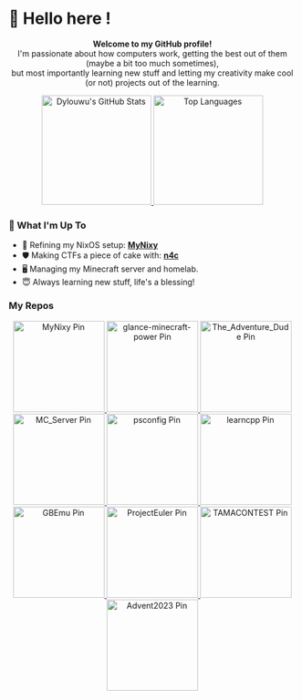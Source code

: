 # 🌸 Hello here !

<p align="center">
  </p>

<p align="center">
  <strong>Welcome to my GitHub profile!</strong><br/>
  I'm passionate about how computers work, getting the best out of them (maybe a bit too much sometimes), <br/>
  but most importantly learning new stuff and letting my creativity make cool (or not) projects out of the learning.
</p>


<p align="center">
  <a href="https://github.com/anuraghazra/github-readme-stats">
    <picture>
      <source
        srcset="https://github-readme-stats.vercel.app/api?username=Dylouwu&show_icons=true&theme=jolly&bg_color=0d1116&count_private=true&hide_border=true"
        media="(prefers-color-scheme: dark),  (prefers-color-scheme: no-preference)"
      />
      <source
        srcset="https://github-readme-stats.vercel.app/api?username=Dylouwu&show_icons=true&theme=jolly&bg_color=ffffff&text_color=0d1116&count_private=true&hide_border=true"
        media="(prefers-color-scheme: light)"
      />
      <img src="https://github-readme-stats.vercel.app/api?username=Dylouwu&show_icons=true&theme=jolly&bg_color=0d1116&count_private=true&hide_border=true" alt="Dylouwu's GitHub Stats" height="192px"/>
    </picture>
  </a>
  <a href="https://github.com/anuraghazra/github-readme-stats">
    <picture>
      <source
        srcset="https://github-readme-stats.vercel.app/api/top-langs/?username=Dylouwu&layout=compact&theme=jolly&bg_color=0d1116&hide_border=true&langs_count=8&hide=powershell,mcfunction"
        media="(prefers-color-scheme: dark)"
      />
      <source
        srcset="https://github-readme-stats.vercel.app/api/top-langs/?username=Dylouwu&layout=compact&theme=jolly&bg_color=ffffff&text_color=0d1116&hide_border=true&langs_count=8&hide=powershell,mcfunction"
        media="(prefers-color-scheme: light), (prefers-color-scheme: no-preference)"
      />
      <img src="https://github-readme-stats.vercel.app/api/top-langs/?username=Dylouwu&layout=compact&theme=jolly&bg_color=0d1116&hide_border=true&langs_count=8&hide=powershell,mcfunction" alt="Top Languages" height="192px"/>
    </picture>
  </a>
</p>



### 🌱 What I'm Up To

* 🔭 Refining my NixOS setup: **[MyNixy](https://github.com/Dylouwu/MyNixy)**
* 🛡️ Making CTFs a piece of cake with: **[n4c](https://github.com/nix4cyber/n4c)**
* 🖥️ Managing my Minecraft server and homelab.
* 😇 Always learning new stuff, life's a blessing!

### My Repos

<p align="center">
  <a href="https://github.com/Dylouwu/MyNixy"><picture>
      <source
        srcset="https://github-readme-stats.vercel.app/api/pin/?username=Dylouwu&repo=MyNixy&theme=jolly&bg_color=0d1116"
        media="(prefers-color-scheme: dark)"
      />
      <source
        srcset="https://github-readme-stats.vercel.app/api/pin/?username=Dylouwu&repo=MyNixy&theme=jolly&bg_color=ffffff&text_color=0d1116"
        media="(prefers-color-scheme: light), (prefers-color-scheme: no-preference)"
      />
      <img src="https://github-readme-stats.vercel.app/api/pin/?username=Dylouwu&repo=MyNixy&theme=jolly&bg_color=ffffff&text_color=0d1116" alt="MyNixy Pin" height="160px"/>
    </picture></a><a href="https://github.com/Dylouwu/glance-minecraft-power"><picture>
      <source
        srcset="https://github-readme-stats.vercel.app/api/pin/?username=Dylouwu&repo=glance-minecraft-power&theme=jolly&bg_color=0d1116"
        media="(prefers-color-scheme: dark)"
      />
      <source
        srcset="https://github-readme-stats.vercel.app/api/pin/?username=Dylouwu&repo=glance-minecraft-power&theme=jolly&bg_color=ffffff&text_color=0d1116"
        media="(prefers-color-scheme: light), (prefers-color-scheme: no-preference)"
      />
      <img src="https://github-readme-stats.vercel.app/api/pin/?username=Dylouwu&repo=glance-minecraft-power&theme=jolly&bg_color=ffffff&text_color=0d1116" alt="glance-minecraft-power Pin" height="160px"/>
    </picture></a><a href="https://github.com/Dylouwu/The_Adventure_Dude"><picture>
      <source
        srcset="https://github-readme-stats.vercel.app/api/pin/?username=Dylouwu&repo=The_Adventure_Dude&theme=jolly&bg_color=0d1116"
        media="(prefers-color-scheme: dark)"
      />
      <source
        srcset="https://github-readme-stats.vercel.app/api/pin/?username=Dylouwu&repo=The_Adventure_Dude&theme=jolly&bg_color=ffffff&text_color=0d1116"
        media="(prefers-color-scheme: light), (prefers-color-scheme: no-preference)"
      />
      <img src="https://github-readme-stats.vercel.app/api/pin/?username=Dylouwu&repo=The_Adventure_Dude&theme=jolly&bg_color=ffffff&text_color=0d1116" alt="The_Adventure_Dude Pin" height="160px"/>
    </picture></a><a href="https://github.com/Dylouwu/MC_Server"><picture>
      <source
        srcset="https://github-readme-stats.vercel.app/api/pin/?username=Dylouwu&repo=MC_Server&theme=jolly&bg_color=0d1116"
        media="(prefers-color-scheme: dark)"
      />
      <source
        srcset="https://github-readme-stats.vercel.app/api/pin/?username=Dylouwu&repo=MC_Server&theme=jolly&bg_color=ffffff&text_color=0d1116"
        media="(prefers-color-scheme: light), (prefers-color-scheme: no-preference)"
      />
      <img src="https://github-readme-stats.vercel.app/api/pin/?username=Dylouwu&repo=MC_Server&theme=jolly&bg_color=ffffff&text_color=0d1116" alt="MC_Server Pin" height="160px"/>
    </picture></a><a href="https://github.com/Dylouwu/psconfig"><picture>
      <source
        srcset="https://github-readme-stats.vercel.app/api/pin/?username=Dylouwu&repo=psconfig&theme=jolly&bg_color=0d1116"
        media="(prefers-color-scheme: dark)"
      />
      <source
        srcset="https://github-readme-stats.vercel.app/api/pin/?username=Dylouwu&repo=psconfig&theme=jolly&bg_color=ffffff&text_color=0d1116"
        media="(prefers-color-scheme: light), (prefers-color-scheme: no-preference)"
      />
      <img src="https://github-readme-stats.vercel.app/api/pin/?username=Dylouwu&repo=psconfig&theme=jolly&bg_color=ffffff&text_color=0d1116" alt="psconfig Pin" height="160px"/>
    </picture></a><a href="https://github.com/Dylouwu/learncpp"><picture>
      <source
        srcset="https://github-readme-stats.vercel.app/api/pin/?username=Dylouwu&repo=learncpp&theme=jolly&bg_color=0d1116"
        media="(prefers-color-scheme: dark)"
      />
      <source
        srcset="https://github-readme-stats.vercel.app/api/pin/?username=Dylouwu&repo=learncpp&theme=jolly&bg_color=ffffff&text_color=0d1116"
        media="(prefers-color-scheme: light), (prefers-color-scheme: no-preference)"
      />
      <img src="https://github-readme-stats.vercel.app/api/pin/?username=Dylouwu&repo=learncpp&theme=jolly&bg_color=ffffff&text_color=0d1116" alt="learncpp Pin" height="160px"/>
    </picture></a><a href="https://github.com/Dylouwu/GBEmu"><picture>
      <source
        srcset="https://github-readme-stats.vercel.app/api/pin/?username=Dylouwu&repo=GBEmu&theme=jolly&bg_color=0d1116"
        media="(prefers-color-scheme: dark)"
      />
      <source
        srcset="https://github-readme-stats.vercel.app/api/pin/?username=Dylouwu&repo=GBEmu&theme=jolly&bg_color=ffffff&text_color=0d1116"
        media="(prefers-color-scheme: light), (prefers-color-scheme: no-preference)"
      />
      <img src="https://github-readme-stats.vercel.app/api/pin/?username=Dylouwu&repo=GBEmu&theme=jolly&bg_color=ffffff&text_color=0d1116" alt="GBEmu Pin" height="160px"/>
    </picture></a><a href="https://github.com/Dylouwu/ProjectEuler"><picture>
      <source
        srcset="https://github-readme-stats.vercel.app/api/pin/?username=Dylouwu&repo=ProjectEuler&theme=jolly&bg_color=0d1116"
        media="(prefers-color-scheme: dark)"
      />
      <source
        srcset="https://github-readme-stats.vercel.app/api/pin/?username=Dylouwu&repo=ProjectEuler&theme=jolly&bg_color=ffffff&text_color=0d1116"
        media="(prefers-color-scheme: light), (prefers-color-scheme: no-preference)"
      />
      <img src="https://github-readme-stats.vercel.app/api/pin/?username=Dylouwu&repo=ProjectEuler&theme=jolly&bg_color=ffffff&text_color=0d1116" alt="ProjectEuler Pin" height="160px"/>
    </picture></a><a href="https://github.com/Dylouwu/TAMACONTEST"><picture>
      <source
        srcset="https://github-readme-stats.vercel.app/api/pin/?username=Dylouwu&repo=TAMACONTEST&theme=jolly&bg_color=0d1116"
        media="(prefers-color-scheme: dark)"
      />
      <source
        srcset="https://github-readme-stats.vercel.app/api/pin/?username=Dylouwu&repo=TAMACONTEST&theme=jolly&bg_color=ffffff&text_color=0d1116"
        media="(prefers-color-scheme: light), (prefers-color-scheme: no-preference)"
      />
      <img src="https://github-readme-stats.vercel.app/api/pin/?username=Dylouwu&repo=TAMACONTEST&theme=jolly&bg_color=ffffff&text_color=0d1116" alt="TAMACONTEST Pin" height="160px"/>
    </picture></a><a href="https://github.com/Dylouwu/Advent2023"><picture>
      <source
        srcset="https://github-readme-stats.vercel.app/api/pin/?username=Dylouwu&repo=Advent2023&theme=jolly&bg_color=0d1116"
        media="(prefers-color-scheme: dark)"
      />
      <source
        srcset="https://github-readme-stats.vercel.app/api/pin/?username=Dylouwu&repo=Advent2023&theme=jolly&bg_color=ffffff&text_color=0d1116"
        media="(prefers-color-scheme: light), (prefers-color-scheme: no-preference)"
      />
      <img src="https://github-readme-stats.vercel.app/api/pin/?username=Dylouwu&repo=Advent2023&theme=jolly&bg_color=ffffff&text_color=0d1116" alt="Advent2023 Pin" height="160px"/>
    </picture></a>
</p>
